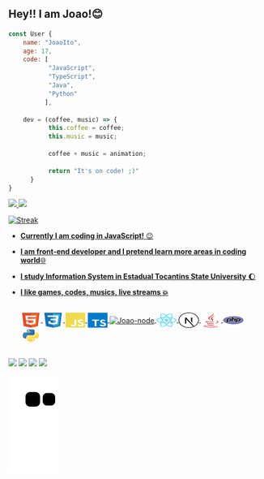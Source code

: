 ## Hey!! I am Joao!😊

```js
const User {
    name: "JoaoIto",
    age: 17, 
    code: [
           "JavaScript", 
           "TypeScript", 
           "Java", 
           "Python"
          ],

    dev = (coffee, music) => {
           this.coffee = coffee;
           this.music = music;

           coffee + music = animation;

           return "It's on code! ;)"
      }
}
```

 <div>
  <a href="https://github.com/JoaoIto">
  <img height="180em" src="https://github-readme-stats.vercel.app/api?username=JoaoIto&show_icons=true&theme=midnight-purple&include_all_commits=true&count_private=true"/>
  <img height="180em" src="https://github-readme-stats.vercel.app/api/top-langs/?username=JoaoIto&layout=compact&langs_count=7&theme=midnight-purple"/>
</div>

 ![Streak](https://streak-stats.demolab.com/?user=JoaoIto&theme=midnight-purple)

- **Currently I am coding in JavaScript!** 😉
- **I am front-end developer and I pretend learn more areas in coding world**🌐
- **I study Information System in Estadual Tocantins State University** 🌔
- **I like games, codes, musics, live streams 💥**

  <div style="display: inline_block"><br>
    <img align="center" alt="Joao-HTML" height="30" width="40" src="https://raw.githubusercontent.com/devicons/devicon/master/icons/html5/html5-original.svg">
  <img align="center" alt="Joao-CSS" height="30" width="40" src="https://raw.githubusercontent.com/devicons/devicon/master/icons/css3/css3-original.svg">    
  <img align="center" alt="Joao-JS" height="30" width="40" src="https://raw.githubusercontent.com/devicons/devicon/master/icons/javascript/javascript-plain.svg">
  <img align="center" alt="Joao-TSC" height="30" width="40" src="https://raw.githubusercontent.com/devicons/devicon/master/icons/typescript/typescript-plain.svg">
  <img align="center" alt="Joao-node" height="30" width="40" src="https://cdn.jsdelivr.net/gh/devicons/devicon/icons/nodejs/nodejs-original.svg">
  <img align="center" alt="Joao-React" height="30" width="40" src="https://raw.githubusercontent.com/devicons/devicon/master/icons/react/react-original.svg">
   <img align="center" alt="Joao-NextJS" height="30" width="40" src="https://github.com/devicons/devicon/blob/master/icons/nextjs/nextjs-line.svg">
  <img align="center" alt="Joao-Java" height="30" width="40" src="https://raw.githubusercontent.com/devicons/devicon/master/icons/java/java-plain.svg">
  <img align="center" alt="Joao-PHP" height="30" width="40" src="https://github.com/devicons/devicon/blob/master/icons/php/php-original.svg">
      <img align="center" alt="Joao-Python" height="30" width="40" src="https://github.com/devicons/devicon/blob/master/icons/python/python-original.svg">

</div>
  
  ##
  
  <div> 
  <a href="https://www.instagram.com/joaoitoxd/" target="_blank"><img src="https://img.shields.io/badge/-Instagram-%23E4405F?style=for-the-badge&logo=instagram&logoColor=white" target="_blank"></a>
 	<a href="https://www.twitch.tv/itocabrito" target="_blank"><img src="https://img.shields.io/badge/Twitch-9146FF?style=for-the-badge&logo=twitch&logoColor=white" target="_blank"></a>
   <a href = "mailto:joaovictorpfr@gmail.com"><img src="https://img.shields.io/badge/-Gmail-%23333?style=for-the-badge&logo=gmail&logoColor=white" target="_blank"></a>
  <a href="https://www.linkedin.com/in/jo%C3%A3o-victor-p%C3%B3voa-fran%C3%A7a-97502420b/" target="_blank"><img src="https://img.shields.io/badge/-LinkedIn-%230077B5?style=for-the-badge&logo=linkedin&logoColor=white" target="_blank"></a> 
   
 ![Snake animation](https://github.com/JoaoIto/JoaoIto/blob/output/github-contribution-grid-snake.svg)
  </div>
